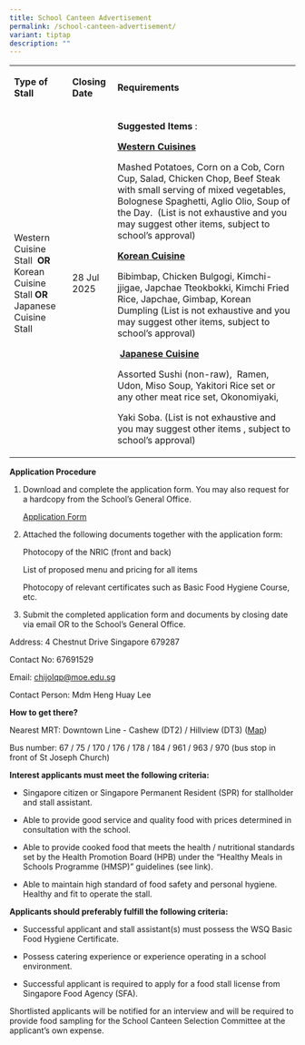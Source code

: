 ```yaml
---
title: School Canteen Advertisement
permalink: /school-canteen-advertisement/
variant: tiptap
description: ""
---
```

<table style="minWidth: 75px">
<colgroup>
<col>
<col>
<col>
</colgroup>
<tbody>
<tr>
<td rowspan="1" colspan="1">
<p><strong>Type of Stall</strong>
</p>
</td>
<td rowspan="1" colspan="1">
<p><strong>Closing Date</strong>
</p>
</td>
<td rowspan="1" colspan="1">
<p><strong>Requirements</strong>
</p>
</td>
</tr>
<tr>
<td rowspan="1" colspan="1">
<p>Western Cuisine Stall&nbsp; <strong>OR </strong>
<br>Korean Cuisine Stall <strong>OR </strong>
<br>Japanese Cuisine Stall</p>
</td>
<td rowspan="1" colspan="1">
<p>28 Jul 2025</p>
</td>
<td rowspan="1" colspan="1">
<p><strong>Suggested Items</strong> :</p>
<p><strong><u>Western Cuisines</u></strong>
</p>
<p>Mashed Potatoes, Corn on a Cob, Corn Cup, Salad, Chicken Chop, Beef Steak
with small serving of mixed vegetables, Bolognese Spaghetti, Aglio Olio,
Soup of the Day. &nbsp;(List is not exhaustive and you may suggest other
items, subject to school’s approval)</p>
<p><strong><u>Korean Cuisine</u></strong>
</p>
<p>Bibimbap, Chicken Bulgogi, Kimchi-jjigae, Japchae Tteokbokki, Kimchi Fried
Rice, Japchae, Gimbap, Korean Dumpling (List is not exhaustive and you
may suggest other items, subject to school’s approval)</p>
<p>&nbsp;<strong><u>Japanese Cuisine</u></strong>
</p>
<p>Assorted Sushi (non-raw),&nbsp; Ramen, Udon, Miso Soup, Yakitori Rice
set&nbsp;or any other meat rice set, Okonomiyaki,</p>
<p>Yaki Soba. (List is not exhaustive and you may suggest other items , subject
to school’s approval)</p>
</td>
</tr>
</tbody>
</table>
<p><strong>Application Procedure</strong>
</p>
<ol data-tight="true" class="tight">
<li>
<p>Download and complete the application form. You may also request for a
hardcopy from the School’s General Office.</p>
<p><a href="https://www.radinmaspri.moe.edu.sg/files/school_canteen_form.pdf" rel="noopener noreferrer nofollow" target="_blank">Application Form</a>
</p>
</li>
<li>
<p>Attached the following documents together with the application form:</p>
<p>Photocopy of the NRIC (front and back)</p>
<p>List of proposed menu and pricing for all items</p>
<p>Photocopy of relevant certificates such as Basic Food Hygiene Course,
etc.</p>
</li>
<li>
<p>Submit the completed application form and documents by closing date via
email OR to the School’s General Office.</p>
</li>
</ol>
<p>Address: 4 Chestnut Drive Singapore 679287</p>
<p>Contact No: 67691529</p>
<p>Email: <a href="mailto:chijolqp@moe.edu.sg" rel="noopener noreferrer nofollow" target="_blank">chijolqp@moe.edu.sg</a>
</p>
<p>Contact Person: Mdm Heng Huay Lee</p>
<p><strong>How to get there?</strong>
</p>
<p>Nearest MRT: Downtown Line - Cashew (DT2) / Hillview (DT3) (<a href="https://maps.app.goo.gl/SH5LChK4VRyyuqK56" rel="noopener nofollow" target="_blank">Map</a>)</p>
<p>Bus number: 67 / 75 / 170 / 176 / 178 / 184 / 961 / 963 / 970 (bus stop
in front of St Joseph Church)</p>
<p><strong>Interest applicants must meet the following criteria:</strong>
</p>
<ul data-tight="true" class="tight">
<li>
<p>Singapore citizen or Singapore Permanent Resident (SPR) for stallholder
and stall assistant.</p>
</li>
<li>
<p>Able to provide good service and quality food with prices determined in
consultation with the school.</p>
</li>
<li>
<p>Able to provide cooked food that meets the health / nutritional standards
set by the Health Promotion Board (HPB) under the “Healthy Meals in Schools
Programme (HMSP)” guidelines (see link).</p>
</li>
<li>
<p>Able to maintain high standard of food safety and personal hygiene.
<br>Healthy and fit to operate the stall.</p>
</li>
</ul>
<p><strong>Applicants should preferably fulfill the following criteria:</strong>
</p>
<ul data-tight="true" class="tight">
<li>
<p>Successful applicant and stall assistant(s) must possess the WSQ Basic
Food Hygiene Certificate.</p>
</li>
<li>
<p>Possess catering experience or experience operating in a school environment.</p>
</li>
<li>
<p>Successful applicant is required to apply for a food stall license from
Singapore Food Agency (SFA).</p>
</li>
</ul>
<p>Shortlisted applicants will be notified for an interview and will be required
to provide food sampling for the School Canteen Selection Committee at
the applicant’s own expense.</p>
<p></p>